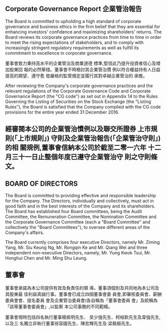 ## Corporate Governance Report 企業管治報告

The Board is committed to upholding a high standard of corporate governance and business ethics in the firm belief that they are essential for enhancing investors' confidence and maximizing shareholders' returns. The Board reviews its corporate governance practices from time to time in order to meet the rising expectations of stakeholders, and to comply with increasingly stringent regulatory requirements as well as fulfill its commitment to excellence in corporate governance.

董事會致力秉持高水平的企業管治及商業道德 標準,堅信此乃提升投資者信心及增加股東回 報的必然舉措。董事會不時檢討其企業管治慣 例以符合權益持有人日益提高的期望、遵守愈 發嚴格的監管規定並履行其對卓越企業管治的 承擔。

After reviewing the Company's corporate governance practices and the relevant regulations of the Corporate Governance Code and Corporate Governance Report (the "CG code") as set out in Appendix 14 to the Rules Governing the Listing of Securities on the Stock Exchange (the "Listing Rules"), the Board is satisfied that the Company complied with the CG code provisions for the entire year ended 31 December 2016.

## 經審閱本公司的企業管治慣例以及聯交所證券 上市規則(「上市規則」) 守則及企業管治報告(「企業管治守則」)的相 關規例,董事會信納本公司於截至二零一六年 十二月三十一日止整個年度已遵守企業管治守 則之守則條文。

## BOARD OF DIRECTORS

The Board is committed to providing effective and responsible leadership for the Company. The Directors, individually and collectively, must act in good faith and in the best interests of the Company and its shareholders. The Board has established four Board committees, being the Audit Committee, the Remuneration Committee, the Nomination Committee and the Corporate Governance Committee (each a "Board Committee" and collectively the "Board Committees"), to oversee different areas of the Company's affairs.

The Board currently comprises four executive Directors, namely Mr. Ziming Yang, Mr. Siu Keung Ng, Mr. Rongqin Ke and Mr. Qiang Wei and three independent non-executive Directors, namely, Mr. Yung Kwok Tsui, Mr. Honghui Chen and Mr. Ming Shu Leung.

## 董事會

董事會承諾為本公司提供有效及負責任的領 導。董事須個別及共同地為本公司及其股東最 佳利益真誠行事。董事會已成立四個董事會委 員會,即審核委員會、薪酬委員會會、提名委員 會及企業管治委員會(各自稱為「董事會委員 會」及統稱為「該等董事會委員會」,以監察 本公司事務的不同範疇。

董事會現時包括四名執行董事楊紫明先生、 吴少強先生、柯榕欽先生及韋強先生,以及三 名獨立非執行董事徐容國先生、陳宏輝先生及 梁銘樞先生。